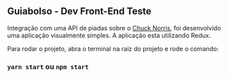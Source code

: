 ## Guiabolso - Dev Front-End Teste

Integração com uma API de piadas sobre o [Chuck Norris](https://api.chucknorris.io/), foi desenvolvido uma aplicação visualmente simples. A aplicação esta utilizando Redux.

Para rodar o projeto, abra o terminal na raiz do projeto e rode o comando:

### `yarn start` ou `npm start`
